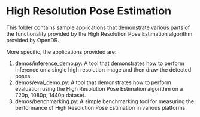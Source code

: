 # High Resolution Pose Estimation

This folder contains sample applications  that demonstrate various parts of the functionality provided by the High Resolution Pose Estimation algorithm provided by OpenDR.

More specific, the applications provided are:

1. demos/inference_demo.py: A tool that demonstrates how to perform inference on a single high resolution image and then draw the detected poses. 
2. demos/eval_demo.py: A tool that demonstrates how to perform evaluation using the High Resolution Pose Estimation algorithm on a 720p, 1080p, 1440p dataset. 
3. demos/benchmarking.py: A simple benchmarking tool for measuring the performance of High Resolution Pose Estimation in various platforms.


